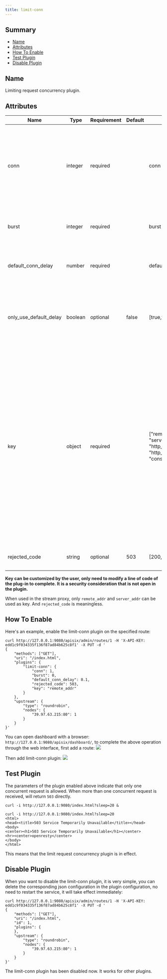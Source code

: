 ```yaml
---
title: limit-conn
---
```


<!--
#
# Licensed to the Apache Software Foundation (ASF) under one or more
# contributor license agreements.  See the NOTICE file distributed with
# this work for additional information regarding copyright ownership.
# The ASF licenses this file to You under the Apache License, Version 2.0
# (the "License"); you may not use this file except in compliance with
# the License.  You may obtain a copy of the License at
#
#     http://www.apache.org/licenses/LICENSE-2.0
#
# Unless required by applicable law or agreed to in writing, software
# distributed under the License is distributed on an "AS IS" BASIS,
# WITHOUT WARRANTIES OR CONDITIONS OF ANY KIND, either express or implied.
# See the License for the specific language governing permissions and
# limitations under the License.
#
-->

## Summary

- [Name](#name)
- [Attributes](#attributes)
- [How To Enable](#how-to-enable)
- [Test Plugin](#test-plugin)
- [Disable Plugin](#disable-plugin)

## Name

Limiting request concurrency plugin.

## Attributes

| Name               | Type    | Requirement | Default | Valid                                                                                     | Description                                                                                                                                                                                                                                                                                                                                                                                                                                                                                               |
| ------------------ | ------- | ----------- | ------- | ----------------------------------------------------------------------------------------- | --------------------------------------------------------------------------------------------------------------------------------------------------------------------------------------------------------------------------------------------------------------------------------------------------------------------------------------------------------------------------------------------------------------------------------------------------------------------------------------------------------- |
| conn               | integer | required    |         | conn > 0                                                                                  | the maximum number of concurrent requests allowed. Requests exceeding this ratio (and below `conn` + `burst`) will get delayed(the latency seconds is configured by `default_conn_delay`) to conform to this threshold.                                                                                                                                                                                                                                                                                                                                              |
| burst              | integer | required    |         | burst >= 0                                                                                | the number of excessive concurrent requests (or connections) allowed to be delayed.                                                                                                                                                                                                                                                                                                                                                                                                                       |
| default_conn_delay | number  | required    |         | default_conn_delay > 0                                                                    | the latency seconds of request when concurrent requests exceeding `conn` but below (`conn` + `burst`).                                                                                                                                                                                                                                                                                                                                                                                                                                   |
| only_use_default_delay  | boolean | optional    | false   | [true,false]                                                                              | enable the strict mode of the latency seconds. If you set this option to `true`, it will run strictly according to the latency seconds you set without additional calculation logic.                                                                                                                                                                                                                                                                                                                      |
| key                | object  | required    |         | ["remote_addr", "server_addr", "http_x_real_ip", "http_x_forwarded_for", "consumer_name"] | to limit the concurrency level. <br />For example, one can use the host name (or server zone) as the key so that we limit concurrency per host name. Otherwise, we can also use the client address as the key so that we can avoid a single client from flooding our service with too many parallel connections or requests. <br /> Now accept those as key: "remote_addr"(client's IP), "server_addr"(server's IP), "X-Forwarded-For/X-Real-IP" in request header, "consumer_name"(consumer's username). |
| rejected_code      | string  | optional    | 503     | [200,...,599]                                                                             | returned when the request exceeds `conn` + `burst` will be rejected.                                                                                                                                                                                                                                                                                                                                                                                                                                      |

**Key can be customized by the user, only need to modify a line of code of the plug-in to complete. It is a security consideration that is not open in the plugin.**

When used in the stream proxy, only `remote_addr` and `server_addr` can be used as key. And `rejected_code` is meaningless.

## How To Enable

Here's an example, enable the limit-conn plugin on the specified route:

```shell
curl http://127.0.0.1:9080/apisix/admin/routes/1 -H 'X-API-KEY: edd1c9f034335f136f87ad84b625c8f1' -X PUT -d '
{
    "methods": ["GET"],
    "uri": "/index.html",
    "plugins": {
        "limit-conn": {
            "conn": 1,
            "burst": 0,
            "default_conn_delay": 0.1,
            "rejected_code": 503,
            "key": "remote_addr"
        }
    },
    "upstream": {
        "type": "roundrobin",
        "nodes": {
            "39.97.63.215:80": 1
        }
    }
}'
```

You can open dashboard with a browser: `http://127.0.0.1:9080/apisix/dashboard/`, to complete the above operation through the web interface, first add a route:
![](../../../assets/images/plugin/limit-conn-1.png)

Then add limit-conn plugin:
![](../../../assets/images/plugin/limit-conn-2.png)

## Test Plugin

The parameters of the plugin enabled above indicate that only one concurrent request is allowed. When more than one concurrent request is received, will return `503` directly.

```shell
curl -i http://127.0.0.1:9080/index.html?sleep=20 &

curl -i http://127.0.0.1:9080/index.html?sleep=20
<html>
<head><title>503 Service Temporarily Unavailable</title></head>
<body>
<center><h1>503 Service Temporarily Unavailable</h1></center>
<hr><center>openresty</center>
</body>
</html>
```

This means that the limit request concurrency plugin is in effect.

## Disable Plugin

When you want to disable the limit-conn plugin, it is very simple,
you can delete the corresponding json configuration in the plugin configuration,
no need to restart the service, it will take effect immediately:

```shell
curl http://127.0.0.1:9080/apisix/admin/routes/1 -H 'X-API-KEY: edd1c9f034335f136f87ad84b625c8f1' -X PUT -d '
{
    "methods": ["GET"],
    "uri": "/index.html",
    "id": 1,
    "plugins": {
    },
    "upstream": {
        "type": "roundrobin",
        "nodes": {
            "39.97.63.215:80": 1
        }
    }
}'
```

The limit-conn plugin has been disabled now. It works for other plugins.
